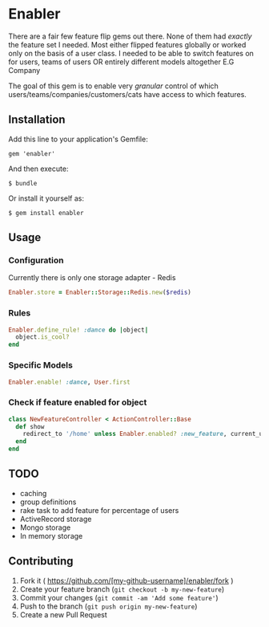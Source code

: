 # Enabler

There are a fair few feature flip gems out there. None of them had *exactly* the feature set I needed. Most either flipped features globally or worked only on the basis of a user class. I needed to be able to switch features on for users, teams of users OR entirely different models altogether E.G Company

The goal of this gem is to enable very *granular* control of which users/teams/companies/customers/cats have access to which features. 


## Installation

Add this line to your application's Gemfile:

    gem 'enabler'

And then execute:

    $ bundle

Or install it yourself as:

    $ gem install enabler

## Usage

### Configuration

Currently there is only one storage adapter - Redis

```Ruby
Enabler.store = Enabler::Storage::Redis.new($redis)
```

### Rules

```Ruby
Enabler.define_rule! :dance do |object|
  object.is_cool?
end
```

### Specific Models

```Ruby
Enabler.enable! :dance, User.first
```

### Check if feature enabled for object

```Ruby
class NewFeatureController < ActionController::Base
  def show
    redirect_to '/home' unless Enabler.enabled? :new_feature, current_user
  end
end
```



## TODO
* caching
* group definitions
* rake task to add feature for percentage of users
* ActiveRecord storage
* Mongo storage
* In memory storage


## Contributing

1. Fork it ( https://github.com/[my-github-username]/enabler/fork )
2. Create your feature branch (`git checkout -b my-new-feature`)
3. Commit your changes (`git commit -am 'Add some feature'`)
4. Push to the branch (`git push origin my-new-feature`)
5. Create a new Pull Request
